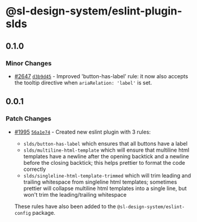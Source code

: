 # @sl-design-system/eslint-plugin-slds

## 0.1.0

### Minor Changes

- [#2647](https://github.com/sl-design-system/components/pull/2647) [`d3b9d45`](https://github.com/sl-design-system/components/commit/d3b9d4512e33dbf10a2aa28efc94a54b93002285) - Improved 'button-has-label' rule: it now also accepts the tooltip directive when `ariaRelation: 'label'` is set.

## 0.0.1

### Patch Changes

- [#1995](https://github.com/sl-design-system/components/pull/1995) [`56a1e74`](https://github.com/sl-design-system/components/commit/56a1e74af0c814f8138301238e65b75f231a6330) - Created new eslint plugin with 3 rules:
  - `slds/button-has-label` which ensures that all buttons have a label
  - `slds/multiline-html-template` which will ensure that multiline html templates have a newline after the opening backtick and a newline before the closing backtick; this helps prettier to format the code correctly
  - `slds/singleline-html-template-trimmed` which will trim leading and trailing whitespace from singleline html templates; sometimes prettier will collapse multiline html templates into a single line, but won't trim the leading/trailing whitespace

  These rules have also been added to the `@sl-design-system/eslint-config` package.
